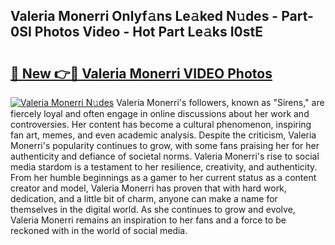 ## Valeria Monerri Onlyf𝚊ns Le𝚊ked N𝚞des - Part-0SI Photos Video - Hot Part Le𝚊ks I0stE

# <h2><a href="http://ac54857.deff.icu/?id=Valeria+Monerri">🔗 New 👉🔴 Valeria Monerri VIDEO Photos</a></h2>

[![Valeria Monerri N𝚞des](https://i.imgur.com/rIISA9y.gif)](http://ac54857.deff.icu/?id=Valeria+Monerri)
Valeria Monerri's followers, known as "Sirens," are fiercely loyal and often engage in online discussions about her work and controversies. Her content has become a cultural phenomenon, inspiring fan art, memes, and even academic analysis. Despite the criticism, Valeria Monerri's popularity continues to grow, with some fans praising her for her authenticity and defiance of societal norms. Valeria Monerri's rise to social media stardom is a testament to her resilience, creativity, and authenticity. From her humble beginnings as a gamer to her current status as a content creator and model, Valeria Monerri has proven that with hard work, dedication, and a little bit of charm, anyone can make a name for themselves in the digital world. As she continues to grow and evolve, Valeria Monerri remains an inspiration to her fans and a force to be reckoned with in the world of social media.

